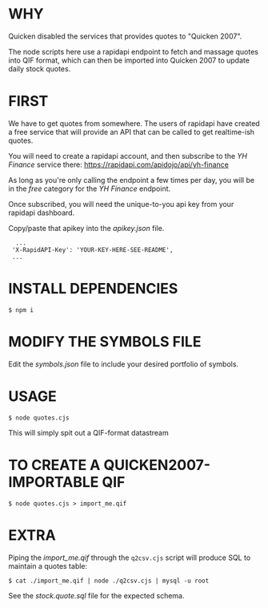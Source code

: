 # WHY #

Quicken disabled the services that provides quotes to "Quicken 2007".

The node scripts here use a rapidapi endpoint to fetch and massage quotes into
QIF format, which can then be imported into Quicken 2007 to update daily stock quotes.

# FIRST #

We have to get quotes from somewhere. The users of rapidapi have created a free service
that will provide an API that can be called to get realtime-ish quotes.

You will need to create a rapidapi account, and then subscribe to the _YH Finance_
service there: https://rapidapi.com/apidojo/api/yh-finance

As long as you're only calling
the endpoint a few times per day, you will be in the _free_ category for the _YH Finance_ endpoint.

Once subscribed, you will need the unique-to-you api key from your rapidapi dashboard.

Copy/paste that apikey into the _apikey.json_ file.

```
  ...
 'X-RapidAPI-Key': 'YOUR-KEY-HERE-SEE-README',
 ...
```

# INSTALL DEPENDENCIES #

```$ npm i```

# MODIFY THE SYMBOLS FILE #

Edit the _symbols.json_ file to include your desired portfolio of symbols.

# USAGE #

```$ node quotes.cjs```

This will simply spit out a QIF-format datastream

# TO CREATE A QUICKEN2007-IMPORTABLE QIF #

```$ node quotes.cjs > import_me.qif```

# EXTRA #

Piping the _import_me.qif_ through the `q2csv.cjs` script will produce SQL to maintain a quotes table:

```$ cat ./import_me.qif | node ./q2csv.cjs | mysql -u root```

See the _stock.quote.sql_ file for the expected schema.
